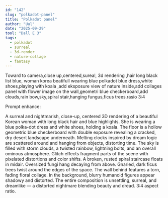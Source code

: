 ```yaml
---
id: "142"
slug: "polkadot-panel"
title: "Polkadot panel"
author: "Uul"
date: "2025-09-29"
tool: "Dall E 3"
tags:
  - polkadot
  - surreal
  - 3d-render
  - nature-collage
  - fantasy
---
```


Toward to camera,close up,centered,sureal,
3d rendering ,hair long black list blue, woman korea beatifull wearing blue polkadot blue dress,white shoes,playing with  koala
,add eksposure view of nature inside,add collages panel with flower image on the wall,geometri blue checkerboard,add clouds,rain
bow,sky,spiral stair,hanging fungus,ficus trees.rasio 3:4

Prompt enhance:

A surreal and nightmarish, close-up, centered 3D rendering of a beautiful Korean woman with long black hair and blue highlights. She is wearing a blue polka-dot dress and white shoes, holding a koala. The floor is a hollow geometric blue checkerboard with double exposure revealing a cracked, dry desert landscape underneath. Melting clocks inspired by dream logic are scattered around and hanging from objects, distorting time. The sky is filled with storm clouds, a twisted rainbow, lightning bolts, and an overall ominous atmosphere. Glitch effects fragment parts of the scene with pixelated distortions and color shifts. A broken, rusted spiral staircase floats in midair. Oversized fungi hang decaying from above. Gnarled, dark ficus trees twist around the edges of the space. The wall behind features a torn, fading floral collage. In the background, blurry humanoid figures appear shadowy and distorted. The entire composition is unsettling, surreal, and dreamlike — a distorted nightmare blending beauty and dread. 3:4 aspect ratio.
